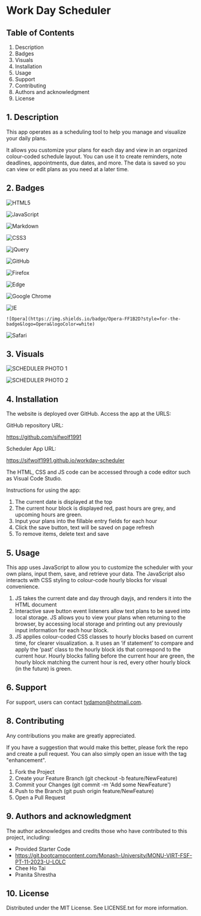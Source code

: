# Work Day Scheduler

## Table of Contents

1. Description
2. Badges
3. Visuals
4. Installation
5. Usage
6. Support
7. Contributing
8. Authors and acknowledgment
9. License

## 1. Description

This app operates as a scheduling tool to help you manage and visualize your daily plans.

It allows you customize your plans for each day and view in an organized colour-coded schedule layout. You can use it to create reminders, note deadlines, appointments, due dates, and more. The data is saved so you can view or edit plans as you need at a later time.

## 2. Badges

![HTML5](https://img.shields.io/badge/html5-%23E34F26.svg?style=for-the-badge&logo=html5&logoColor=white)

![JavaScript](https://img.shields.io/badge/javascript-%23323330.svg?style=for-the-badge&logo=javascript&logoColor=%23F7DF1E)

![Markdown](https://img.shields.io/badge/markdown-%23000000.svg?style=for-the-badge&logo=markdown&logoColor=white)

![CSS3](https://img.shields.io/badge/css3-%231572B6.svg?style=for-the-badge&logo=css3&logoColor=white)


![jQuery](https://img.shields.io/badge/jquery-%230769AD.svg?style=for-the-badge&logo=jquery&logoColor=white)

![GitHub](https://img.shields.io/badge/github-%23121011.svg?style=for-the-badge&logo=github&logoColor=white)


![Firefox](https://img.shields.io/badge/Firefox-FF7139?style=for-the-badge&logo=Firefox-Browser&logoColor=white)

![Edge](https://img.shields.io/badge/Edge-0078D7?style=for-the-badge&logo=Microsoft-edge&logoColor=white)

![Google Chrome](https://img.shields.io/badge/Google%20Chrome-4285F4?style=for-the-badge&logo=GoogleChrome&logoColor=white)

![IE](https://img.shields.io/badge/Internet%20Explorer-0076D6?style=for-the-badge&logo=Internet%20Explorer&logoColor=white)

	![Opera](https://img.shields.io/badge/Opera-FF1B2D?style=for-the-badge&logo=Opera&logoColor=white)

![Safari](https://img.shields.io/badge/Safari-000000?style=for-the-badge&logo=Safari&logoColor=white)

## 3. Visuals

![SCHEDULER PHOTO 1](https://github.com/sifwolf1991/prework-study-guide/assets/139626561/9d66e1d7-0e02-4c73-8d88-e8b1bf33fc45)

![SCHEDULER PHOTO 2](https://github.com/sifwolf1991/prework-study-guide/assets/139626561/3e6e7d66-5689-4209-a093-3a18176cba82)

## 4. Installation

The website is deployed over GitHub. Access the app at the URLS:

GitHub repository URL:

https://github.com/sifwolf1991

Scheduler App URL:

https://sifwolf1991.github.io/workday-scheduler

The HTML, CSS and JS code can be accessed through a code editor such as Visual Code Studio. 

Instructions for using the app:

1.	The current date is displayed at the top
2.	The current hour block is displayed red, past hours are grey, and upcoming hours are green.
3.	Input your plans into the fillable entry fields for each hour
4.	Click the save button, text will be saved on page refresh
5.	To remove items, delete text and save

## 5. Usage

This app uses JavaScript to allow you to customize the scheduler with your own plans, input them, save, and retrieve your data. The JavaScript also interacts with CSS styling to colour-code hourly blocks for visual convenience.

1.	JS takes the current date and day through dayjs, and renders it into the HTML document
2.	Interactive save button event listeners allow text plans to be saved into local storage. JS allows you to view your plans when returning to the browser, by accessing local storage and printing out any previously input information for each hour block.
3.	JS applies colour-coded CSS classes to hourly blocks based on current time, for clearer visualization. 
a.	It uses an ‘if statement’ to compare and apply the ‘past’ class to the hourly block ids that correspond to the current hour. Hourly blocks falling before the current hour are green, the hourly block matching the current hour is red, every other hourly block (in the future) is green. 

## 6. Support

For support, users can contact tydamon@hotmail.com.

## 8. Contributing

Any contributions you make are greatly appreciated.

If you have a suggestion that would make this better, please fork the repo and create a pull request. You can also simply open an issue with the tag "enhancement". 
1.	Fork the Project
2.	Create your Feature Branch (git checkout -b feature/NewFeature)
3.	Commit your Changes (git commit -m 'Add some NewFeature')
4.	Push to the Branch (git push origin feature/NewFeature)
5.	Open a Pull Request

## 9. Authors and acknowledgment

The author acknowledges and credits those who have contributed to this project, including:
* Provided Starter Code
* https://git.bootcampcontent.com/Monash-University/MONU-VIRT-FSF-PT-11-2023-U-LOLC
* Chee Ho Tai
* Pranita Shrestha

## 10. License

Distributed under the MIT License. See LICENSE.txt for more information.


